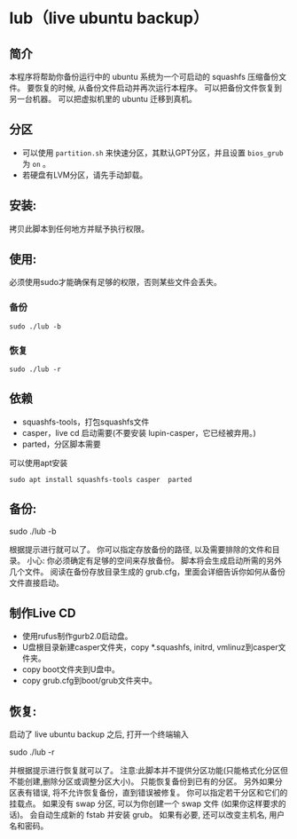 # lub（live ubuntu backup）
## 简介
本程序将帮助你备份运行中的 ubuntu 系统为一个可启动的 squashfs 压缩备份文件。
要恢复的时候, 从备份文件启动并再次运行本程序。
可以把备份文件恢复到另一台机器。
可以把虚拟机里的 ubuntu 迁移到真机。
## 分区
* 可以使用 `partition.sh` 来快速分区，其默认GPT分区，并且设置 `bios_grub` 为 `on` 。
* 若硬盘有LVM分区，请先手动卸载。
## 安装:
拷贝此脚本到任何地方并赋予执行权限。

## 使用:
必须使用sudo才能确保有足够的权限，否则某些文件会丢失。
### 备份 
`sudo ./lub -b `

### 恢复 
`sudo ./lub -r`

## 依赖
* squashfs-tools，打包squashfs文件
* casper，live cd 启动需要(不要安装 lupin-casper，它已经被弃用。)
* parted，分区脚本需要

可以使用apt安装

`sudo apt install squashfs-tools casper  parted`

## 备份:
sudo ./lub -b

根据提示进行就可以了。
你可以指定存放备份的路径, 以及需要排除的文件和目录。
小心: 你必须确定有足够的空间来存放备份。
脚本将会生成启动所需的另外几个文件。
阅读在备份存放目录生成的 grub.cfg，里面会详细告诉你如何从备份文件直接启动。
## 制作Live CD
* 使用rufus制作gurb2.0启动盘。
* U盘根目录新建casper文件夹，copy *.squashfs, initrd, vmlinuz到casper文件夹。
* copy boot文件夹到U盘中。
* copy grub.cfg到boot/grub文件夹中。
## 恢复:
启动了 live ubuntu backup 之后, 打开一个终端输入

sudo ./lub -r

并根据提示进行恢复就可以了。
注意:此脚本并不提供分区功能(只能格式化分区但不能创建,删除分区或调整分区大小)。
只能恢复备份到已有的分区。
另外如果分区表有错误, 将不允许恢复备份，直到错误被修复。
你可以指定若干分区和它们的挂载点。
如果没有 swap 分区, 可以为你创建一个 swap 文件 (如果你这样要求的话)。
会自动生成新的 fstab 并安装 grub。
如果有必要, 还可以改变主机名, 用户名和密码。